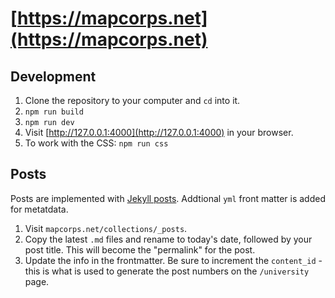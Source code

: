 # [https://mapcorps.net](https://mapcorps.net)

## Development

1. Clone the repository to your computer and `cd` into it.
2. `npm run build`
3. `npm run dev`
4. Visit [http://127.0.0.1:4000](http://127.0.0.1:4000) in your browser.
5. To work with the CSS: `npm run css`

## Posts

Posts are implemented with [Jekyll posts](https://jekyllrb.com/docs/posts/). Addtional `yml` front matter is added for metatdata.

1. Visit `mapcorps.net/collections/_posts`.
2. Copy the latest `.md` files and rename to today's date, followed by your post title. This will become the "permalink" for the post.
3. Update the info in the frontmatter. Be sure to increment the `content_id` - this is what is used to generate the post numbers on the `/university` page.
